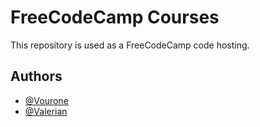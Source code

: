 # FreeCodeCamp Courses
This repository is used as a FreeCodeCamp code hosting. 

## Authors
- [@Vourone](https://www.github.com/Vourone)
- [@Valerian](https://www.freecodecamp.org/Valerian-)

